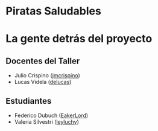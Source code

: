 # Piratas Saludables
# La gente detrás del proyecto

## Docentes del Taller

* Julio Crispino ([jmcrispino](https://github.com/jmcrispino))
* Lucas Videla ([delucas](https://github.com/delucas))

## Estudiantes

* Federico Dubuch ([EakerLord](https://github.com/EakerLord))
* Valeria Silvestri ([leyluchy](https://github.com/leyluchy))

